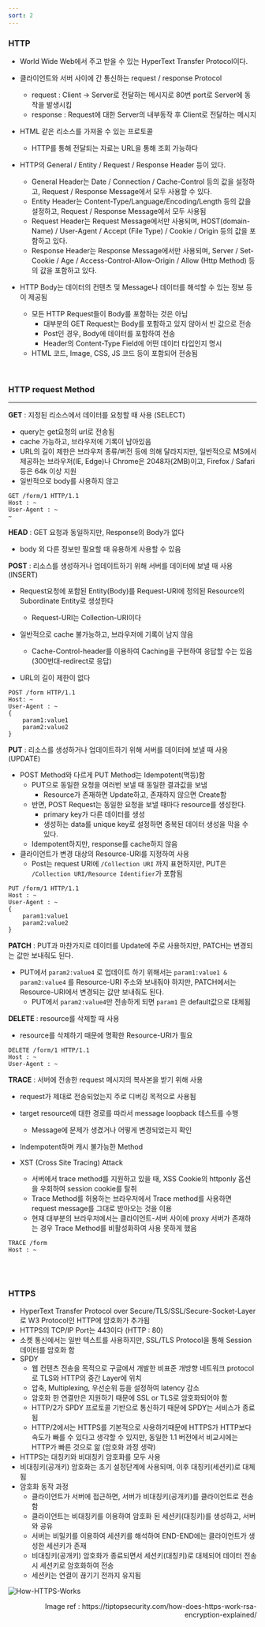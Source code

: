 ```yaml
---
sort: 2
---
```


### HTTP

* World Wide Web에서 주고 받을 수 있는 HyperText Transfer Protocol이다.
* 클라이언트와 서버 사이에 간 통신하는 request / response Protocol
  * request : Client -> Server로 전달하는 메시지로 80번 port로 Server에 동작을 발생시킴
  * response : Request에 대한 Server의 내부동작 후 Client로 전달하는 메시지 
* HTML 같은 리소스를 가져올 수 있는 프로토콜
  * HTTP를 통해 전달되는 자료는 URL을 통해 조회 가능하다
* HTTP의 General / Entity / Request / Response Header 등이 있다.
  * General Header는 Date / Connection / Cache-Control 등의 값을 설정하고, Request / Response Message에서 모두 사용할 수 있다.
  * Entity Header는 Content-Type/Language/Encoding/Length 등의 값을 설정하고, Request / Response Message에서 모두 사용됨
  * Request Header는 Request Message에서만 사용되며, HOST(domain-Name) / User-Agent / Accept (File Type) / Cookie / Origin 등의 값을 포함하고 있다.
  * Response Header는 Response Message에서만 사용되며, Server / Set-Cookie / Age / Access-Control-Allow-Origin / Allow (Http Method) 등의 값을 포함하고 있다.

* HTTP Body는 데이터의 컨텐츠 및 Message나 데이터를 해석할 수 있는 정보 등이 제공됨
  * 모든 HTTP Request들이 Body를 포함하는 것은 아님
    * 대부분의 GET Request는 Body를 포함하고 있지 않아서 빈 값으로 전송
    * Post인 경우, Body에 데이터를 포함하여 전송
    * Header의 Content-Type Field에 어떤 데이터 타입인지 명시
  * HTML 코드, Image, CSS, JS 코드 등이 포함되어 전송됨

<br/>

### HTTP request Method

---

**GET** : 지정된 리소스에서 데이터를 요청할 때 사용 (SELECT)

* query는 get요청의 url로 전송됨
* cache 가능하고, 브라우저에 기록이 남아있음
* URL의 길이 제한은 브라우저 종류/버전 등에 의해 달라지지만, 일반적으로 MS에서 제공하는 브라우저(IE, Edge)나 Chrome은 2048자(2MB)이고, Firefox / Safari 등은 64k 이상 지원
* 일반적으로 body를 사용하지 않고 

```apl
GET /form/1 HTTP/1.1
Host : ~
User-Agent : ~
~
```

**HEAD** : GET 요청과 동일하지만, Response의 Body가 없다

* body 외 다른 정보만 필요할 때 유용하게 사용할 수 있음



**POST** : 리소스를 생성하거나 업데이트하기 위해 서버를 데이터에 보낼 때 사용 (INSERT)

* Request요청에 포함된 Entity(Body)를 Request-URI에 정의된 Resource의 Subordinate Entity로 생성한다
  * Request-URI는 Collection-URI이다

* 일반적으로 cache 불가능하고, 브라우저에 기록이 남지 않음
  * Cache-Control-header를 이용하여 Caching을 구현하여 응답할 수는 있음 (300번대-redirect로 응답)
* URL의 길이 제한이 없다

```apl
POST /form HTTP/1.1
Host: ~
User-Agent : ~
{
	param1:value1
	param2:value2
}
```

**PUT** : 리소스를 생성하거나 업데이트하기 위해 서버를 데이터에 보낼 때 사용	(UPDATE)

* POST Method와 다르게 PUT Method는 Idempotent(멱등)함
  * PUT으로 동일한 요청을 여러번 보낼 때 동일한 결과값을 보냄
    * Resource가 존재하면 Update하고, 존재하지 않으면 Create함
  * 반면, POST Request는 동일한 요청을 보낼 때마다 resource를 생성한다.
    * primary key가 다른 데이터를 생성
    * 생성하는 data를 unique key로 설정하면 중복된 데이터 생성을 막을 수 있다.
  * Idempotent하지만, response를 cache하지 않음
* 클라이언트가 변경 대상의 Resource-URI를 지정하여 사용
  * Post는 request URI에 `/Collection URI` 까지 표현하지만, PUT은 `/Collection URI/Resource Identifier`가 포함됨

```apl
PUT /form/1 HTTP/1.1
Host : ~
User-Agent : ~
{
	param1:value1
	param2:value2
}
```

**PATCH** : PUT과 마찬가지로 데이터를 Update에 주로 사용하지만, PATCH는 변경되는 값만 보내줘도 된다.

* PUT에서 `param2:value4` 로 업데이트 하기 위해서는 `param1:value1 & param2:value4` 를 Resource-URI 주소와 보내줘야 하지만, PATCH에서는 Resource-URI에서 변경되는 값만 보내줘도 된다.
  * PUT에서 `param2:value4`만 전송하게 되면 `param1` 은 default값으로 대체됨

**DELETE** : resource를 삭제할 때 사용

* resource를 삭제하기 때문에 명확한 Resource-URI가 필요

```apl
DELETE /form/1 HTTP/1.1
Host : ~
User-Agent : ~
```



**TRACE** : 서버에 전송한 request 메시지의 복사본을 받기 위해 사용

* request가 제대로 전송되었는지 주로 디버깅 목적으로 사용됨

* target resource에 대한 경로를 따라서 message loopback 테스트를 수행
  * Message에 문제가 생겼거나 어떻게 변경되었는지 확인
* Indempotent하며 캐시 불가능한 Method
* XST (Cross Site Tracing) Attack
  * 서버에서 trace method를 지원하고 있을 때, XSS Cookie의 httponly 옵션을 우회하여 session cookie를 탈취
  * Trace Method를 허용하는 브라우저에서 Trace method를 사용하면 request message를 그대로 받아오는 것을 이용
  * 현재 대부분의 브라우저에서는 클라이언트-서버 사이에 proxy 서버가 존재하는 경우 Trace Method를 비활성화하여 사용 못하게 했음

```apl
TRACE /form
Host : ~
```

<br/>

<br/>

### HTTPS

* HyperText Transfer Protocol over Secure/TLS/SSL/Secure-Socket-Layer 로 W3 Protocol인 HTTP에 암호화가 추가됨
* HTTPS의 TCP/IP Port는 443이다 (HTTP : 80)
* 소켓 통신에서는 일반 텍스트를 사용하지만, SSL/TLS Protocol을 통해 Session 데이터를 암호화 함
* SPDY
  * 웹 컨텐츠 전송을 목적으로 구글에서 개발한 비표준 개방향 네트워크 protocol로 TLS와 HTTP의 중간 Layer에 위치
  * 압축, Multiplexing, 우선순위 등을 설정하여 latency 감소
  * 암호화 한 연결만은 지원하기 때문에 SSL or TLS로 암호화되어야 함
  * HTTP/2가 SPDY 프로토콜 기반으로 통신하기 때문에 SPDY는 서비스가 종료됨
  * HTTP/2에서는 HTTPS를 기본적으로 사용하기때문에 HTTPS가 HTTP보다 속도가 빠를 수 있다고 생각할 수 있지만, 동일한 1.1 버전에서 비교시에는 HTTP가 빠른 것으로 앎 (암호화 과정 생략)
* HTTPS는 대칭키와 비대칭키 암호화를 모두 사용
* 비대칭키(공개키) 암호화는 초기 설정단계에 사용되며, 이후 대칭키(세션키)로 대체됨
* 암호화 동작 과정
  * 클라이언트가 서버에 접근하면, 서버가 비대칭키(공개키)를 클라이언트로 전송함
  * 클라이언트는 비대칭키를 이용하여 암호화 된 세션키(대칭키)를 생성하고, 서버와 공유
  * 서버는 비밀키를 이용하여 세션키를 해석하여 END-END에는 클라이언트가 생성한 세션키가 존재
  * 비대칭키(공개키) 암호화가 종료되면서 세션키(대칭키)로 대체되어 데이터 전송시 세션키로 암호화하여 전송
  * 세션키는 연결이 끊기기 전까지 유지됨

![How-HTTPS-Works](./Img/How-HTTPS-Works.png)

<div style="text-align: right"> Image ref : https://tiptopsecurity.com/how-does-https-work-rsa-encryption-explained/ </div>

<br/>

